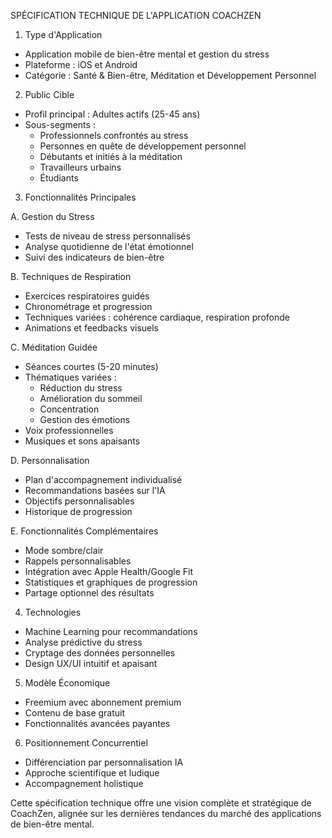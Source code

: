 SPÉCIFICATION TECHNIQUE DE L'APPLICATION COACHZEN

1. Type d'Application
- Application mobile de bien-être mental et gestion du stress
- Plateforme : iOS et Android
- Catégorie : Santé & Bien-être, Méditation et Développement Personnel

2. Public Cible 
- Profil principal : Adultes actifs (25-45 ans)
- Sous-segments :
  * Professionnels confrontés au stress
  * Personnes en quête de développement personnel
  * Débutants et initiés à la méditation
  * Travailleurs urbains
  * Étudiants

3. Fonctionnalités Principales

A. Gestion du Stress
- Tests de niveau de stress personnalisés
- Analyse quotidienne de l'état émotionnel
- Suivi des indicateurs de bien-être

B. Techniques de Respiration
- Exercices respiratoires guidés
- Chronométrage et progression
- Techniques variées : cohérence cardiaque, respiration profonde
- Animations et feedbacks visuels

C. Méditation Guidée
- Séances courtes (5-20 minutes)
- Thématiques variées : 
  * Réduction du stress
  * Amélioration du sommeil
  * Concentration
  * Gestion des émotions
- Voix professionnelles
- Musiques et sons apaisants

D. Personnalisation
- Plan d'accompagnement individualisé
- Recommandations basées sur l'IA
- Objectifs personnalisables
- Historique de progression

E. Fonctionnalités Complémentaires
- Mode sombre/clair
- Rappels personnalisables
- Intégration avec Apple Health/Google Fit
- Statistiques et graphiques de progression
- Partage optionnel des résultats

4. Technologies
- Machine Learning pour recommandations
- Analyse prédictive du stress
- Cryptage des données personnelles
- Design UX/UI intuitif et apaisant

5. Modèle Économique
- Freemium avec abonnement premium
- Contenu de base gratuit
- Fonctionnalités avancées payantes

6. Positionnement Concurrentiel
- Différenciation par personnalisation IA
- Approche scientifique et ludique
- Accompagnement holistique

Cette spécification technique offre une vision complète et stratégique de CoachZen, alignée sur les dernières tendances du marché des applications de bien-être mental.
